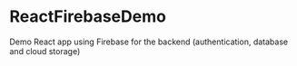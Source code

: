 # ReactFirebaseDemo
Demo React app using Firebase for the backend (authentication, database and cloud storage)
